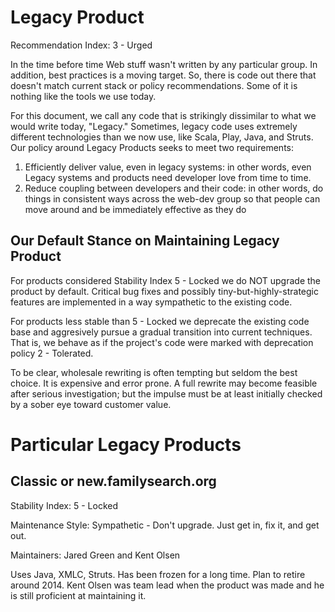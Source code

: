 Legacy Product
==============

Recommendation Index: 3 - Urged

In the time before time Web stuff wasn't written by any particular group. In addition, best practices is a moving target. So, there is code out there that doesn't match current stack or policy recommendations. Some of it is nothing like the tools we use today.

For this document, we call any code that is strikingly dissimilar to what we would write today, "Legacy." Sometimes, legacy code uses extremely different technologies than we now use, like Scala, Play, Java, and Struts. Our policy around Legacy Products seeks to meet two requirements:

1. Efficiently deliver value, even in legacy systems: in other words, even Legacy systems and products need developer love from time to time.
2. Reduce coupling between developers and their code: in other words, do things in consistent ways across the web-dev group so that people can move around and be immediately effective as they do

Our Default Stance on Maintaining Legacy Product
------------------------------------------------

For products considered Stability Index 5 - Locked we do NOT upgrade the product by default. Critical bug fixes and possibly tiny-but-highly-strategic features are implemented in a way sympathetic to the existing code.

For products less stable than 5 - Locked we deprecate the existing code base and aggresively pursue a gradual transition into current techniques. That is, we behave as if the project's code were marked with deprecation policy 2 - Tolerated.

To be clear, wholesale rewriting is often tempting but seldom the best choice. It is expensive and error prone.  A full rewrite may become feasible after serious investigation; but the impulse must be at least initially checked by a sober eye toward customer value.

Particular Legacy Products
==========================

Classic or new.familysearch.org
-------------------------------

Stability Index: 5 - Locked

Maintenance Style: Sympathetic - Don't upgrade. Just get in, fix it, and get out.

Maintainers: Jared Green and Kent Olsen

Uses Java, XMLC, Struts. Has been frozen for a long time. Plan to retire around 2014. Kent Olsen was team lead when the product was made and he is still proficient at maintaining it.
